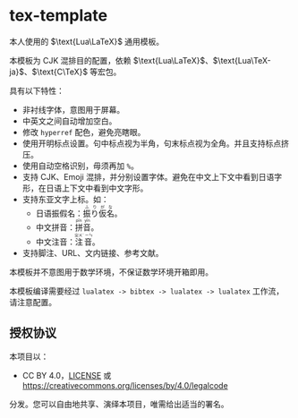 # tex-template

本人使用的 $\text{Lua\LaTeX}$ 通用模板。

本模板为 CJK 混排目的配置，依赖 $\text{Lua\LaTeX}$、$\text{Lua\TeX-ja}$、$\text{C\TeX}$ 等宏包。

具有以下特性：

- 非衬线字体，意图用于屏幕。
- 中英文之间自动增加空白。
- 修改 `hyperref` 配色，避免亮瞎眼。
- 使用开明标点设置。句中标点视为半角，句末标点视为全角。并且支持标点挤压。
- 使用自动空格识别，毋须再加 `%`。
- 支持 CJK、Emoji 混排，并分别设置字体。避免在中文上下文中看到日语字形，在日语上下文中看到中文字形。
- 支持东亚文字上标。如：
  - 日语振假名：<ruby>振り仮名<rp>(</rp><rt>ふりがな</rt><rp>)</rp></ruby>。
  - 中文拼音：<ruby>拼音<rp>(</rp><rt>pīn yīn</rt><rp>)</rp></ruby>。
  - 中文注音：<ruby>注音<rp>(</rp><rt> ㄓㄨˋ ㄧㄣ </rt><rp>)</rp></ruby>。
- 支持脚注、URL、文内链接、参考文献。

本模板并不意图用于数学环境，不保证数学环境开箱即用。

本模板编译需要经过 `lualatex -> bibtex -> lualatex -> lualatex` 工作流，请注意配置。

## 授权协议

本项目以：

- CC BY 4.0，[LICENSE](LICENSE) 或 <https://creativecommons.org/licenses/by/4.0/legalcode>

分发。您可以自由地共享、演绎本项目，唯需给出适当的署名。
